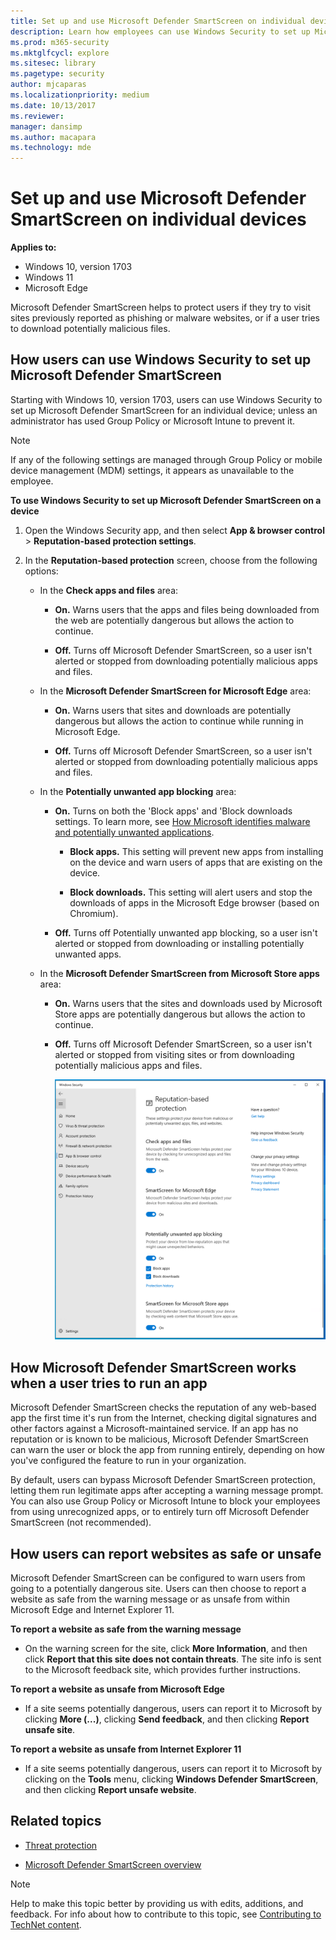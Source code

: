```yaml
---
title: Set up and use Microsoft Defender SmartScreen on individual devices (Windows)
description: Learn how employees can use Windows Security to set up Microsoft Defender SmartScreen. Microsoft Defender SmartScreen protects users from running malicious apps.
ms.prod: m365-security
ms.mktglfcycl: explore
ms.sitesec: library
ms.pagetype: security
author: mjcaparas
ms.localizationpriority: medium
ms.date: 10/13/2017
ms.reviewer: 
manager: dansimp
ms.author: macapara
ms.technology: mde
---
```


# Set up and use Microsoft Defender SmartScreen on individual devices

**Applies to:**
- Windows 10, version 1703
- Windows 11
- Microsoft Edge

Microsoft Defender SmartScreen helps to protect users if they try to visit sites previously reported as phishing or malware websites, or if a user tries to download potentially malicious files.

## How users can use Windows Security to set up Microsoft Defender SmartScreen
Starting with Windows 10, version 1703, users can use Windows Security to set up Microsoft Defender SmartScreen for an individual device; unless an administrator has used Group Policy or Microsoft Intune to prevent it.

>[!NOTE]
>If any of the following settings are managed through Group Policy or mobile device management (MDM) settings, it appears as unavailable to the employee.

**To use Windows Security to set up Microsoft Defender SmartScreen on a device**
1. Open the Windows Security app, and then select **App & browser control** > **Reputation-based protection settings**.

2. In the **Reputation-based protection** screen, choose from the following options:

   - In the **Check apps and files** area:

       - **On.** Warns users that the apps and files being downloaded from the web are potentially dangerous but allows the action to continue.

       - **Off.** Turns off Microsoft Defender SmartScreen, so a user isn't alerted or stopped from downloading potentially malicious apps and files.

   - In the **Microsoft Defender SmartScreen for Microsoft Edge** area:
        
       - **On.** Warns users that sites and downloads are potentially dangerous but allows the action to continue while running in Microsoft Edge.
        
       - **Off.** Turns off Microsoft Defender SmartScreen, so a user isn't alerted or stopped from downloading potentially malicious apps and files.
   - In the **Potentially unwanted app blocking** area:

      - **On.** Turns on both the 'Block apps' and 'Block downloads settings. To learn more, see [How Microsoft identifies malware and potentially unwanted applications](../intelligence/criteria.md#potentially-unwanted-application-pua).
          - **Block apps.** This setting will prevent new apps from installing on the device and warn users of apps that are existing on the device.

          - **Block downloads.** This setting will alert users and stop the downloads of apps in the Microsoft Edge browser (based on Chromium).

      - **Off.** Turns off Potentially unwanted app blocking, so a user isn't alerted or stopped from downloading or installing potentially unwanted apps.

   - In the **Microsoft Defender SmartScreen from Microsoft Store apps** area:
        
     - **On.** Warns users that the sites and downloads used by Microsoft Store apps are potentially dangerous but allows the action to continue.
        
     - **Off.** Turns off Microsoft Defender SmartScreen, so a user isn't alerted or stopped from visiting sites or from downloading potentially malicious apps and files.

       ![Windows Security, Microsoft Defender SmartScreen controls.](images/windows-defender-smartscreen-control-2020.png)

## How Microsoft Defender SmartScreen works when a user tries to run an app
Microsoft Defender SmartScreen checks the reputation of any web-based app the first time it's run from the Internet, checking digital signatures and other factors against a Microsoft-maintained service. If an app has no reputation or is known to be malicious, Microsoft Defender SmartScreen can warn the user or block the app from running entirely, depending on how you've configured the feature to run in your organization.

By default, users can bypass Microsoft Defender SmartScreen protection, letting them run legitimate apps after accepting a warning message prompt. You can also use Group Policy or Microsoft Intune to block your employees from using unrecognized apps, or to entirely turn off Microsoft Defender SmartScreen (not recommended).

## How users can report websites as safe or unsafe
Microsoft Defender SmartScreen can be configured to warn users from going to a potentially dangerous site. Users can then choose to report a website as safe from the warning message or as unsafe from within Microsoft Edge and Internet Explorer 11.

**To report a website as safe from the warning message**
- On the warning screen for the site, click **More Information**, and then click **Report that this site does not contain threats**. The site info is sent to the Microsoft feedback site, which provides further instructions.

**To report a website as unsafe from Microsoft Edge**
- If a site seems potentially dangerous, users can report it to Microsoft by clicking **More (...)**, clicking **Send feedback**, and then clicking **Report unsafe site**.

**To report a website as unsafe from Internet Explorer 11**
- If a site seems potentially dangerous, users can report it to Microsoft by clicking on the **Tools** menu, clicking **Windows Defender SmartScreen**, and then clicking **Report unsafe website**.

## Related topics
- [Threat protection](../index.md)

- [Microsoft Defender SmartScreen overview](microsoft-defender-smartscreen-overview.md)

>[!NOTE]
>Help to make this topic better by providing us with edits, additions, and feedback. For info about how to contribute to this topic, see [Contributing to TechNet content](https://github.com/Microsoft/windows-itpro-docs/blob/master/CONTRIBUTING.md).